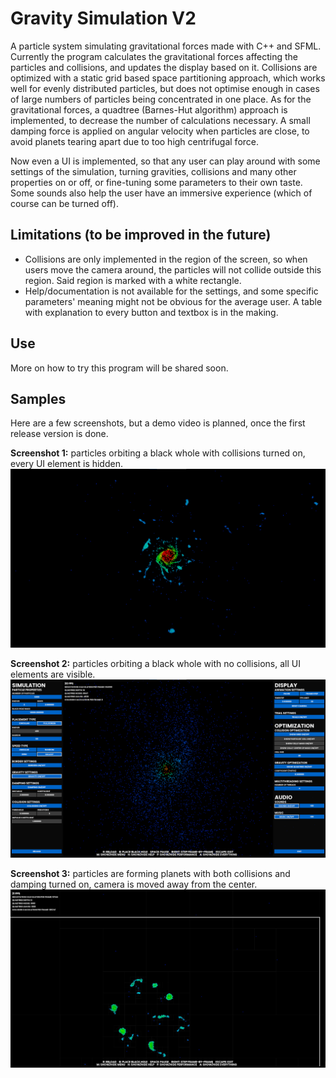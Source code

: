 # Gravity Simulation V2

A particle system simulating gravitational forces made with C++ and SFML. Currently the program calculates the gravitational forces affecting the particles and collisions, and updates the display based on it. Collisions are optimized with a static grid based space partitioning approach, which works well for evenly distributed particles, but does not optimise enough in cases of large numbers of particles being concentrated in one place. As for the gravitational forces, a quadtree (Barnes-Hut algorithm) approach is implemented, to decrease the number of calculations necessary. A small damping force is applied on angular velocity when particles are close, to avoid planets tearing apart due to too high centrifugal force.

Now even a UI is implemented, so that any user can play around with some settings of the simulation, turning gravities, collisions and many other properties on or off, or fine-tuning some parameters to their own taste. Some sounds also help the user have an immersive experience (which of course can be turned off).

## Limitations (to be improved in the future)
 - Collisions are only implemented in the region of the screen, so when users move the camera around, the particles will not collide outside this region. Said region is marked with a white rectangle.
 - Help/documentation is not available for the settings, and some specific parameters' meaning might not be obvious for the average user. A table with explanation to every button and textbox is in the making.

## Use
More on how to try this program will be shared soon.

## Samples
Here are a few screenshots, but a demo video is planned, once the first release version is done.

**Screenshot 1:** particles orbiting a black whole with collisions turned on, every UI element is hidden.
![sample1](data/_sample1.png)

**Screenshot 2:** particles orbiting a black whole with no collisions, all UI elements are visible.
![sample2](data/_sample2.png)

**Screenshot 3:** particles are forming planets with both collisions and damping turned on, camera is moved away from the center.
![sample3](data/_sample3.png)